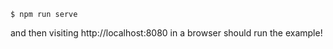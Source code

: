 
```
$ npm run serve
```

and then visiting http://localhost:8080 in a browser should run the example!
